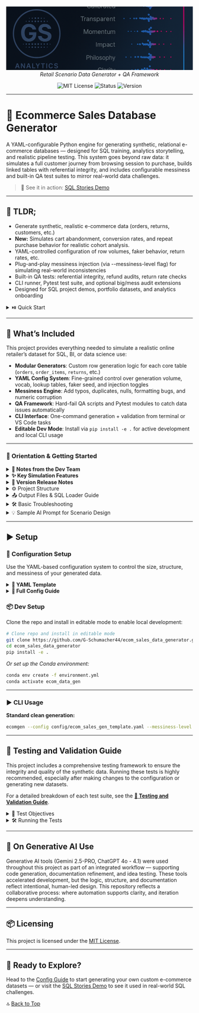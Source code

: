 <p align="center">
  <img src="repo_files/dark_logo_banner.png" width="1000"/>
  <br>
  <em>Retail Scenario Data Generator + QA Framework</em>
</p>

<p align="center">
  <img alt="MIT License" src="https://img.shields.io/badge/license-MIT-blue">
  <img alt="Status" src="https://img.shields.io/badge/status-alpha-lightgrey">
  <img alt="Version" src="https://img.shields.io/badge/version-v0.3.0-blueviolet">
</p>

---

# 🛒 Ecommerce Sales Database Generator

A YAML-configurable Python engine for generating synthetic, relational e-commerce databases — designed for SQL training, analytics storytelling, and realistic pipeline testing. This system goes beyond raw data: it simulates a full customer journey from browsing session to purchase, builds linked tables with referential integrity, and includes configurable messiness and built-in QA test suites to mirror real-world data challenges.
>📸 See it in action: [SQL Stories Demo](https://github.com/G-Schumacher44/sql_stories)

___

## 🧩 TLDR;

- Generate synthetic, realistic e-commerce data (orders, returns, customers, etc.)
- **New:** Simulates cart abandonment, conversion rates, and repeat purchase behavior for realistic cohort analysis.
- YAML-controlled configuration of row volumes, faker behavior, return rates, etc.
- Plug-and-play messiness injection (via --messiness-level flag) for simulating real-world inconsistencies 
- Built-in QA tests: referential integrity, refund audits, return rate checks
- CLI runner, Pytest test suite, and optional big/mess audit extensions
- Designed for SQL project demos, portfolio datasets, and analytics onboarding

<details>
<summary> ⏯️ Quick Start</summary>

1. Clone the repository  
   ```bash
   git clone https://github.com/G-Schumacher44/ecom_sales_data_generator.git
   cd ecom_sales_data_generator
   # Install in editable mode
   pip install -e .
   ```

2. Run the CLI      
    ```bash
    ecomgen --config config/ecom_sales_gen_template.yaml --messiness-level none
    ```
</details>

---

## 📐 What’s Included

This project provides everything needed to simulate a realistic online retailer’s dataset for SQL, BI, or data science use:

- **Modular Generators**: Custom row generation logic for each core table (`orders`, `order_items`, `returns`, etc.)
- **YAML Config System**: Fine-grained control over generation volume, vocab, lookup tables, faker seed, and injection toggles
- **Messiness Engine**: Add typos, duplicates, nulls, formatting bugs, and numeric corruption
- **QA Framework**: Hard-fail QA scripts and Pytest modules to catch data issues automatically
- **CLI Interface**: One-command generation + validation from terminal or VS Code tasks
- **Editable Dev Mode**: Install via `pip install -e .` for active development and local CLI usage

---

### 🧭 Orientation & Getting Started

<details>
<summary><strong>🧠 Notes from the Dev Team</strong></summary>
<br>

**Task and Purpose**

I built this system to reinforce, refresh, and evaluate my SQL skills through practical, repeatable analysis. Rather than relying on static datasets, I wanted something dynamic — a way to simulate the kinds of data challenges analysts face every day, with full control over volume, structure, and messiness.

**Why build a system and not just a script?**

This tool doesn’t just generate data — it builds a complete relational database simulation. I designed a system to go beyond isolated datasets by embedding referential logic, conditionally required fields, and analytical scenarios into the generation process.

You can see this engine in action in [SQL Stories Demo](https://github.com/G-Schumacher44/sql_stories), where I use AI-generated prompts to simulate realistic business scenarios and investigative workflows. This pairing gives me an unlimited sandbox to practice SQL storytelling, data diagnostics, and real-world problem solving — all powered by the datasets generated here.

**Human-readable. YAML-driven. Designed for learning.**

</details>

<details>
<summary><strong> ✨ Key Simulation Features </strong></summary>
<br>

This generator goes beyond simple row creation by simulating a complete, interconnected e-commerce ecosystem.

- **Full Sales Funnel**: Models the entire customer journey from browsing to purchase. It generates a large volume of `shopping_carts` and then "converts" a small, configurable percentage into `orders`, realistically simulating cart abandonment.
- **Time-Aware Customer Behavior**: Simulates customer return visits over a one-year period. The likelihood of a repeat purchase is tied to `loyalty_tier`, and the time between visits is randomized, creating rich data for cohort analysis.
- **Dynamic Returns**: The number of returns is not fixed but is generated as a percentage of total orders, ensuring that return volumes scale realistically with sales.
- **Contextual Messiness**: The messiness engine can inject not just random noise but also contextual issues, like biased return reasons based on product category or seasonal sales spikes during holiday months.
- **Channel-Specific Behavior**: Models distinct customer behavior based on their acquisition channel (`signup_channel`), influencing their purchase frequency, return rates, and even product category preferences.
- **Earned Customer Value**: Customer `loyalty_tier` and `clv_bucket` are not pre-assigned but are calculated and "earned" based on their cumulative spending over time, creating a realistic progression of customer value.
- **Long-Tail Churn & Reactivation**: The simulation now includes logic for long-term customer churn and a configurable probability for dormant customers to reactivate after a long period, adding valuable edge cases for analysis.

</details>

<details>
<summary><strong>🫆 Version Release Notes</strong></summary>

### ✅ v0.3.0 (Current)

- **Advanced Behavioral Modeling**: Introduced highly stratified customer behavior based on `signup_channel` and `loyalty_tier`. This includes distinct repeat purchase rates, inter-order timing, return rates, and product category preferences.
- **Earned Customer Status**: Implemented logic for customers to "earn" their `loyalty_tier` and `clv_bucket` based on their cumulative spend, creating a more realistic customer lifecycle.
- **Long-Tail Churn & Reactivation**: Added simulation of long-term dormancy and customer reactivation, providing richer data for advanced cohort and LTV analysis.
- **Enhanced Refund Realism**: Refund logic is now driven by the `reason` for the return, with configurable probabilities for full vs. partial refunds.
- **Seasonal & Event-Driven Spikes**: Added `seasonal_factors` to simulate volume spikes for events like holiday sales, creating non-flat cohort shapes.

---

### 🔮 v0.4.0 (Planned)

- B2B purchase logic: lines of credit, bulk buying behavior
- Reseller segmentation: cohort rules, volume-based discounts
- Shipping & fulfillment enrichment: lead times, delivery lag, backorders
- Marketing program metadata: coupons, campaign IDs
- Warehousing & inventory extension (WMS simulation layer)

---
### ✅ v0.2.0
- **Full Funnel Simulation**: Added `shopping_carts` and `cart_items` to model the complete customer journey from browsing session to purchase.
- **Realistic Conversion Modeling**: Introduced a configurable `conversion_rate` to simulate cart abandonment and a `repeat_purchase_settings` block to model customer lifecycle behavior.
- **Enhanced for Cohort Analysis**: The generator now creates time-aware repeat purchase data based on customer loyalty tiers, enabling realistic retention and LTV analysis.

---

### ✅ v0.1.0

- First production-ready release
- YAML-driven sales data generator with support for:
  - orders, order_items, returns, customers, and products
  - messiness injection (light/medium/heavy)
  - embedded CLI and Pytest-driven QA suite
  - config validation and baseline data audits
- Tested with `SQL Stories` for simulated analytics workflows

</details>

</details> 

<details>
<summary>⚙️ Project Structure</summary>

```
ecom_sales_data_generator/
├── config/                          # YAML config templates for data generation
│   └── ecom_sales_gen_template.yaml
├── output/                          # Output folder for generated CSVs (ignored by Git)
├── src/                             # Main package source
│   ├── __init__.py
│   ├── ecomgen                      # CLI entrypoint
│   ├── generators/                 # Core row generators (orders, returns, etc.)
│   ├── pytests/                    # Pytest-based unit tests
│   │   ├── test_config_integrity.py
│   │   ├── test_config_linting.py
│   │   └── test_data_quality_rules.py
│   ├── tests/                      # CLI-based test modules
│   │   ├── big_audit.py
│   │   ├── mess_audit.py
│   │   └── qa_tests.py
│   └── utils/                      # Shared utilities (config loading, date helpers, etc.)
├── build/                           # Local build artifacts (ignored)
├── pyproject.toml                  # Build system and project metadata
├── environment.yml                 # Conda environment for dev setup
├── requirements.txt                # Optional pip requirements (mirrors env)
├── README.md
├── LICENSE
└── .gitignore
```

</details>

<details>

<summary> 📤 Output Files & SQL Loader Guide</summary> 

#### Expected Data Exports

After running the generator, you'll find in the `output/` folder:
- `orders.csv`, `order_items.csv`, `returns.csv`, etc.
- `load_data.sql` — ready-to-run script for loading into Postgres or SQLite

#### `load_data.sql` (for SQLite)
A YAML Schema defined Script that builds the database from your data
  - This script includes:
    - `CREATE TABLE` statements with inferred schema
    - `COPY` or `INSERT` statements to populate the tables
  - How to Use load_data.sql
    1. Open your SQL client (e.g., pgAdmin, DBeaver, terminal psql, SQLite CLI)
	2.	Connect to your database (Postgres or SQLite recommended)
	3.	Run the script:

For SQLite:
```bash
sqlite3 your_database.db < output/load_data.sql
```
>This creates all tables and imports your data — ready for analysis or training.
___

</details>

<details>

<summary>🛠️ Basic Troubleshooting</summary>

- **`ModuleNotFoundError` for `ecomgen`?**  
  Make sure you ran `pip install -e .` from the project root.

- **`yaml.YAMLError` when loading config?**  
  Check your indentation — YAML is very picky!

- **Output files not showing up?**  
  Confirm you ran the generator and check the `output/` folder.

</details>

<details>

<summary>💡 Sample AI Prompt for Scenario Design</summary>

Use this data generator alongside AI to create realistic business analysis scenarios. For the best results, upload your generated database to enable context-aware assistance.

```text
I have a synthetic e-commerce dataset with tables for orders, returns, customers, and products. 
Please help me design a business scenario that reflects a real-world problem an analyst might face.

Include a short background, 2–3 guiding business questions, and examples of SQL queries that could help answer them.
```

</details>

---

## ▶️ Setup 

### 🔩 Configuration Setup

Use the YAML-based configuration system to control the size, structure, and messiness of your generated data.

<details>
<summary><strong>🧰 YAML Template</strong></summary>

- **File:** [`📝 ecom_sales_gen_template.yaml`](config/ecom_sales_gen_template.yaml)
- **Purpose:** Defines how much data is generated, what kind of products are included, and the messiness level of the output.  
- **Use case:** Start here for most use cases. Adjust row counts, return rates, vocab, etc.

</details>

<details>
<summary><strong>📖 Full Config Guide</strong></summary>

- **File:** [`📘 CONFIG_GUIDE.md`](./CONFIG_GUIDE.md)
- **Purpose:** Explains how the YAML configuration works 
- **Use case:** Perfect when you're creating your own custom scenario or tweaking advanced parameters

</details>

### 📦 Dev Setup

Clone the repo and install in editable mode to enable local development:

```bash
# Clone repo and install in editable mode
git clone https://github.com/G-Schumacher44/ecom_sales_data_generator.git
cd ecom_sales_data_generator
pip install -e .
```

*Or set up the Conda environment:*

```bash
conda env create -f environment.yml
conda activate ecom_data_gen
```
___

### ▶️ CLI Usage

**Standard clean generation:**

```bash
ecomgen --config config/ecom_sales_gen_template.yaml --messiness-level baseline
```

___

## 🧪 Testing and Validation Guide

This project includes a comprehensive testing framework to ensure the integrity and quality of the synthetic data. Running these tests is highly recommended, especially after making changes to the configuration or generating new datasets.

For a detailed breakdown of each test suite, see the [**🧪 Testing and Validation Guide**](./TESTING_GUIDE.md).

<details>
<summary>🎯 Test Objectives</summary>

- **Config Integrity:** Ensure the YAML config is correctly structured and all required parameters are present.
- **Data Quality Rules:** Validate linkages (e.g., `order_id` in `returns` exists in `orders`), logic (e.g., refund ≤ order total), and schema expectations.
- **Messiness Audits:** Assess the applied messiness level (e.g., null injection, typos, formatting issues).

</details>

<details>
<summary>🛠️ Running the Tests</summary>

The two primary ways to test the system are:
1.  **Main QA Suite**: This runs automatically with the `ecomgen` command and validates the final data output.
2.  **Pytest Suite**: This is for developers to test the core logic in isolation.

- `test_config_integrity.py` – Confirms all required YAML fields exist
- `test_config_linting.py` – Lints YAML for structure and syntax
- `test_data_quality_rules.py` – Validates core business rules (e.g., referential integrity)

**Run them:**
```bash
pytest src/pytests/
```

</details>

___

## 🤝 On Generative AI Use

Generative AI tools (Gemini 2.5-PRO, ChatGPT 4o - 4.1) were used throughout this project as part of an integrated workflow — supporting code generation, documentation refinement, and idea testing. These tools accelerated development, but the logic, structure, and documentation reflect intentional, human-led design. This repository reflects a collaborative process: where automation supports clarity, and iteration deepens understanding.

---

## 📦 Licensing

This project is licensed under the [MIT License](LICENSE).</file>

---

## 🔗 Ready to Explore?

Head to the [Config Guide](config_guide.md) to start generating your own custom e-commerce datasets — or visit the [SQL Stories Demo](https://github.com/G-Schumacher44/sql_stories) to see it used in real-world SQL challenges.

🔝 [Back to Top](#top) 